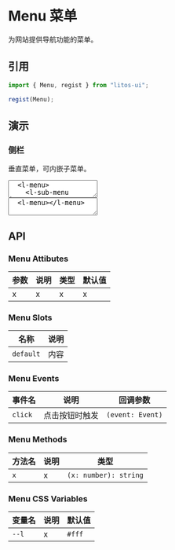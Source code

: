 # Menu 菜单

为网站提供导航功能的菜单。

## 引用

```js
import { Menu, regist } from "litos-ui";

regist(Menu);
```

## 演示

### 侧栏

垂直菜单，可内嵌子菜单。

<ClientOnly>
<l-code-preview>
<textarea lang="html">
  <l-menu>
    <l-sub-menu key="N1">
      <iconify-icon icon="tdesign:app" slot="icon"></iconify-icon>
      <span slot="title">导航一</span>
      <l-menu-item key="A1">选项1</l-menu-item>
      <l-menu-item key="A2">选项2</l-menu-item>
      <l-menu-item key="A3">选项3</l-menu-item>
    </l-sub-menu>
    <l-sub-menu key="N2">
      <iconify-icon icon="solar:bug-outline" slot="icon"></iconify-icon>
      <span slot="title">导航二</span>
      <l-menu-item key="B1">选项1</l-menu-item>
      <l-menu-item key="B2">选项2</l-menu-item>
      <l-menu-item key="B3">选项3</l-menu-item>
    </l-sub-menu>
    <l-sub-menu key="N3">
      <iconify-icon icon="stash:light-bulb" slot="icon"></iconify-icon>
      <span slot="title">导航二</span>
      <l-menu-item key="C1">选项1</l-menu-item>
      <l-menu-item key="C2">选项2</l-menu-item>
    </l-sub-menu>
    <l-menu-item key="N4">
      <iconify-icon icon="solar:book-linear" slot="icon"></iconify-icon>
      <span>选项2</span>
    </l-menu-item>
  </l-menu>
</textarea>
<div class="source">
<textarea lang="html">
  <l-menu></l-menu>
</textarea>
</div>
</l-code-preview>
</ClientOnly>

## API

### Menu Attibutes

<!-- prettier-ignore -->
| 参数 | 说明 | 类型 | 默认值 |
| --- | --- | --- | --- |
| x | x | x | x |

### Menu Slots

<!-- prettier-ignore -->
| 名称 | 说明 |
| --- | --- |
| `default` | 内容 |

### Menu Events

<!-- prettier-ignore -->
| 事件名 | 说明 | 回调参数 |
| --- | --- | --- |
| `click` | 点击按钮时触发 | `(event: Event)` |

### Menu Methods

<!-- prettier-ignore -->
| 方法名 | 说明 | 类型 |
| --- | --- | --- |
| `x` | x | `(x: number): string` |

### Menu CSS Variables

<!-- prettier-ignore -->
| 变量名 | 说明 | 默认值 |
| --- | --- | --- |
| `--l` | x | `#fff` |
